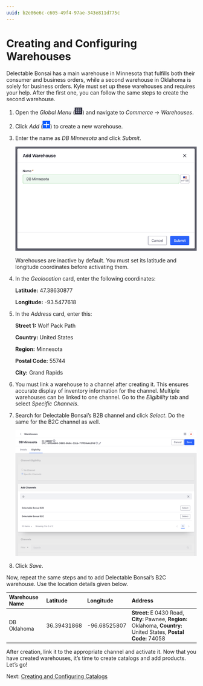 ```yaml
---
uuid: b2e86e6c-c605-49f4-97ae-343e811d775c
---
```

# Creating and Configuring Warehouses

Delectable Bonsai has a main warehouse in Minnesota that fulfills both their consumer and business orders, while a second warehouse in Oklahoma is solely for business orders. Kyle must set up these warehouses and requires your help. After the first one, you can follow the same steps to create the second warehouse. 

1. Open the *Global Menu* (![Global Menu](../../images/icon-applications-menu.png)) and navigate to *Commerce* &rarr; *Warehouses*.

1. Click *Add* (![Add](../../images/icon-add.png)) to create a new warehouse.

1. Enter the name as *DB Minnesota* and click *Submit*. 

   ![Enter a name for the warehouse.](./creating-and-configuring-warehouses/images/01.png)

   Warehouses are inactive by default. You must set its latitude and longitude coordinates before activating them. 

1. In the *Geolocation* card, enter the following coordinates:

   **Latitude:** 47.38630877

   **Longitude:** -93.5477618

1. In the *Address* card, enter this:

   **Street 1:** Wolf Pack Path

   **Country:** United States

   **Region:** Minnesota

   **Postal Code:** 55744

   **City:** Grand Rapids

1. You must link a warehouse to a channel after creating it. This ensures accurate display of inventory information for the channel. Multiple warehouses can be linked to one channel. Go to the *Eligibility* tab and select *Specific Channels*.

1. Search for Delectable Bonsai’s B2B channel and click *Select*. Do the same for the B2C channel as well.

   ![Link the B2B warehouse to the B2B channel.](./creating-and-configuring-warehouses/images/02.png)

1. Click *Save*.

Now, repeat the same steps and to add Delectable Bonsai’s B2C warehouse. Use the location details given below.

| Warehouse Name | Latitude    | Longitude    | Address                                                                                                             |
| :------------- | :---------- | :----------- | :------------------------------------------------------------------------------------------------------------------ |
| DB Oklahoma    | 36.39431868 | -96.68525807 | **Street:** E 0430 Road, **City:** Pawnee, **Region:** Oklahoma, **Country:** United States, **Postal Code:** 74058 |

After creation, link it to the appropriate channel and activate it. Now that you have created warehouses, it’s time to create catalogs and add products. Let’s go!

Next: [Creating and Configuring Catalogs](./creating-and-configuring-catalogs.md)

